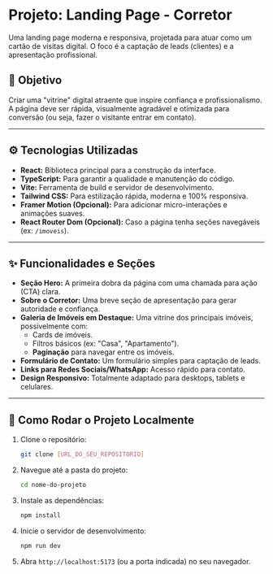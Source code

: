 # Projeto: Landing Page - Corretor

Uma landing page moderna e responsiva, projetada para atuar como um cartão de visitas digital. O foco é a captação de leads (clientes) e a apresentação profissional.

## 🎯 Objetivo

Criar uma "vitrine" digital atraente que inspire confiança e profissionalismo. A página deve ser rápida, visualmente agradável e otimizada para conversão (ou seja, fazer o visitante entrar em contato).

---

## ⚙️ Tecnologias Utilizadas

* **React:** Biblioteca principal para a construção da interface.
* **TypeScript:** Para garantir a qualidade e manutenção do código.
* **Vite:** Ferramenta de build e servidor de desenvolvimento.
* **Tailwind CSS:** Para estilização rápida, moderna e 100% responsiva.
* **Framer Motion (Opcional):** Para adicionar micro-interações e animações suaves.
* **React Router Dom (Opcional):** Caso a página tenha seções navegáveis (ex: `/imoveis`).

---

## ✨ Funcionalidades e Seções

* **Seção Hero:** A primeira dobra da página com uma chamada para ação (CTA) clara.
* **Sobre o Corretor:** Uma breve seção de apresentação para gerar autoridade e confiança.
* **Galeria de Imóveis em Destaque:** Uma vitrine dos principais imóveis, possivelmente com:
    * Cards de imóveis.
    * Filtros básicos (ex: "Casa", "Apartamento").
    * **Paginação** para navegar entre os imóveis.
* **Formulário de Contato:** Um formulário simples para captação de leads.
* **Links para Redes Sociais/WhatsApp:** Acesso rápido para contato.
* **Design Responsivo:** Totalmente adaptado para desktops, tablets e celulares.

---

## 🚀 Como Rodar o Projeto Localmente

1.  Clone o repositório:
    ```bash
    git clone [URL_DO_SEU_REPOSITORIO]
    ```
2.  Navegue até a pasta do projeto:
    ```bash
    cd nome-do-projeto
    ```
3.  Instale as dependências:
    ```bash
    npm install
    ```
4.  Inicie o servidor de desenvolvimento:
    ```bash
    npm run dev
    ```
5.  Abra `http://localhost:5173` (ou a porta indicada) no seu navegador.
